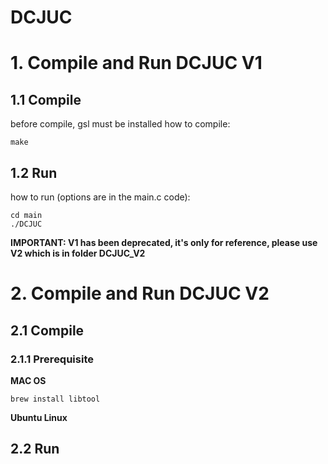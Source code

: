 # DCJUC

# 1. Compile and Run DCJUC V1
## 1.1 Compile
before compile, gsl must be installed
how to compile:
```
make
```
## 1.2 Run
how to run (options are in the main.c code):
```
cd main
./DCJUC
```

**IMPORTANT: V1 has been deprecated, it's only for reference, please use V2 which is in folder DCJUC_V2**

# 2. Compile and Run DCJUC V2
## 2.1 Compile 

### 2.1.1 Prerequisite

**MAC OS**

```
brew install libtool
```

**Ubuntu Linux**


## 2.2 Run
